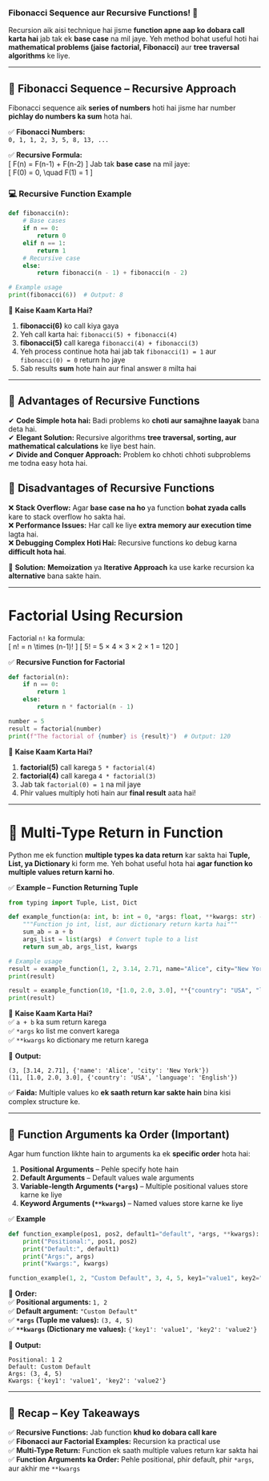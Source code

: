 ### **Fibonacci Sequence aur Recursive Functions! 🚀**  

Recursion aik aisi technique hai jisme **function apne aap ko dobara call karta hai** jab tak ek **base case** na mil jaye. Yeh method bohat useful hoti hai **mathematical problems (jaise factorial, Fibonacci)** aur **tree traversal algorithms** ke liye.  

---

## **🔹 Fibonacci Sequence – Recursive Approach**
Fibonacci sequence aik **series of numbers** hoti hai jisme har number **pichlay do numbers ka sum** hota hai.  

✅ **Fibonacci Numbers:**  
`0, 1, 1, 2, 3, 5, 8, 13, ...`  

✅ **Recursive Formula:**  
\[
F(n) = F(n-1) + F(n-2)
\]
Jab tak **base case** na mil jaye:  
\[
F(0) = 0, \quad F(1) = 1
\]

### **💻 Recursive Function Example**
```python
def fibonacci(n):
    # Base cases
    if n == 0:
        return 0
    elif n == 1:
        return 1
    # Recursive case
    else:
        return fibonacci(n - 1) + fibonacci(n - 2)

# Example usage
print(fibonacci(6))  # Output: 8
```
📌 **Kaise Kaam Karta Hai?**  
1. **fibonacci(6)** ko call kiya gaya  
2. Yeh call karta hai: `fibonacci(5) + fibonacci(4)`  
3. **fibonacci(5)** call karega `fibonacci(4) + fibonacci(3)`  
4. Yeh process continue hota hai jab tak `fibonacci(1) = 1` aur `fibonacci(0) = 0` return ho jaye  
5. Sab results **sum** hote hain aur final answer `8` milta hai  

---

## **🔹 Advantages of Recursive Functions**
✔ **Code Simple hota hai:** Badi problems ko **choti aur samajhne laayak** bana deta hai.  
✔ **Elegant Solution:** Recursive algorithms **tree traversal, sorting, aur mathematical calculations** ke liye best hain.  
✔ **Divide and Conquer Approach:** Problem ko chhoti chhoti subproblems me todna easy hota hai.  

## **🔹 Disadvantages of Recursive Functions**
❌ **Stack Overflow:** Agar **base case na ho** ya function **bohat zyada calls** kare to stack overflow ho sakta hai.  
❌ **Performance Issues:** Har call ke liye **extra memory aur execution time** lagta hai.  
❌ **Debugging Complex Hoti Hai:** Recursive functions ko debug karna **difficult hota hai**.  

📌 **Solution:** **Memoization** ya **Iterative Approach** ka use karke recursion ka **alternative** bana sakte hain.  

---

# **Factorial Using Recursion**
Factorial `n!` ka formula:  
\[
n! = n \times (n-1)!
\]
\[
5! = 5 × 4 × 3 × 2 × 1 = 120
\]

✅ **Recursive Function for Factorial**
```python
def factorial(n):
    if n == 0:
        return 1
    else:
        return n * factorial(n - 1)

number = 5
result = factorial(number)
print(f"The factorial of {number} is {result}")  # Output: 120
```
📌 **Kaise Kaam Karta Hai?**  
1. **factorial(5)** call karega `5 * factorial(4)`  
2. **factorial(4)** call karega `4 * factorial(3)`  
3. Jab tak `factorial(0) = 1` na mil jaye  
4. Phir values multiply hoti hain aur **final result** aata hai!  

---

# **🔹 Multi-Type Return in Function**
Python me ek function **multiple types ka data return** kar sakta hai **Tuple, List, ya Dictionary** ki form me. Yeh bohat useful hota hai **agar function ko multiple values return karni ho**.

✅ **Example – Function Returning Tuple**
```python
from typing import Tuple, List, Dict

def example_function(a: int, b: int = 0, *args: float, **kwargs: str) -> Tuple[int, List[float], Dict[str, str]]:
    """Function jo int, list, aur dictionary return karta hai"""
    sum_ab = a + b
    args_list = list(args)  # Convert tuple to a list
    return sum_ab, args_list, kwargs

# Example usage
result = example_function(1, 2, 3.14, 2.71, name="Alice", city="New York")
print(result)

result = example_function(10, *[1.0, 2.0, 3.0], **{"country": "USA", "language": "English"})
print(result)
```
📌 **Kaise Kaam Karta Hai?**  
✅ `a + b` ka sum return karega  
✅ `*args` ko list me convert karega  
✅ `**kwargs` ko dictionary me return karega  

📌 **Output:**  
```
(3, [3.14, 2.71], {'name': 'Alice', 'city': 'New York'})
(11, [1.0, 2.0, 3.0], {'country': 'USA', 'language': 'English'})
```
✅ **Faida:** Multiple values ko **ek saath return kar sakte hain** bina kisi complex structure ke.

---

## **🔹 Function Arguments ka Order (Important)**
Agar hum function likhte hain to arguments ka ek **specific order** hota hai:

1. **Positional Arguments** – Pehle specify hote hain  
2. **Default Arguments** – Default values wale arguments  
3. **Variable-length Arguments (`*args`)** – Multiple positional values store karne ke liye  
4. **Keyword Arguments (`**kwargs`)** – Named values store karne ke liye  

✅ **Example**
```python
def function_example(pos1, pos2, default1="default", *args, **kwargs):
    print("Positional:", pos1, pos2)
    print("Default:", default1)
    print("Args:", args)
    print("Kwargs:", kwargs)

function_example(1, 2, "Custom Default", 3, 4, 5, key1="value1", key2="value2")
```
📌 **Order:**  
✅ **Positional arguments:** `1, 2`  
✅ **Default argument:** `"Custom Default"`  
✅ **`*args` (Tuple me values):** `(3, 4, 5)`  
✅ **`**kwargs` (Dictionary me values):** `{'key1': 'value1', 'key2': 'value2'}`  

📌 **Output:**
```
Positional: 1 2
Default: Custom Default
Args: (3, 4, 5)
Kwargs: {'key1': 'value1', 'key2': 'value2'}
```

---

## **🎯 Recap – Key Takeaways**
✅ **Recursive Functions:** Jab function **khud ko dobara call kare**  
✅ **Fibonacci aur Factorial Examples:** Recursion ka practical use  
✅ **Multi-Type Return:** Function ek saath multiple values return kar sakta hai  
✅ **Function Arguments ka Order:** Pehle positional, phir default, phir `*args`, aur akhir me `**kwargs`  
